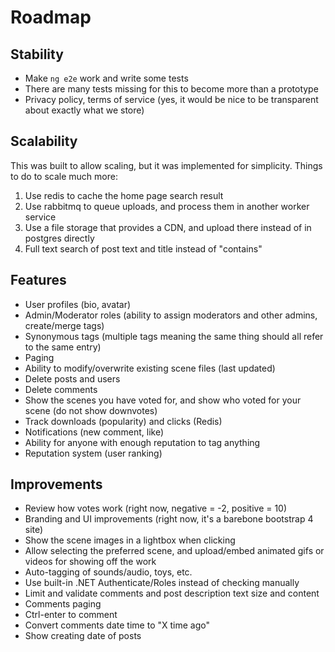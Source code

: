 # Roadmap

## Stability

* Make `ng e2e` work and write some tests
* There are many tests missing for this to become more than a prototype
* Privacy policy, terms of service (yes, it would be nice to be transparent about exactly what we store)

## Scalability

This was built to allow scaling, but it was implemented for simplicity. Things to do to scale much more:

1. Use redis to cache the home page search result
2. Use rabbitmq to queue uploads, and process them in another worker service
3. Use a file storage that provides a CDN, and upload there instead of in postgres directly
4. Full text search of post text and title instead of "contains"

## Features

* User profiles (bio, avatar)
* Admin/Moderator roles (ability to assign moderators and other admins, create/merge tags)
* Synonymous tags (multiple tags meaning the same thing should all refer to the same entry)
* Paging
* Ability to modify/overwrite existing scene files (last updated)
* Delete posts and users
* Delete comments
* Show the scenes you have voted for, and show who voted for your scene (do not show downvotes)
* Track downloads (popularity) and clicks (Redis)
* Notifications (new comment, like)
* Ability for anyone with enough reputation to tag anything
* Reputation system (user ranking)

## Improvements

* Review how votes work (right now, negative = -2, positive = 10)
* Branding and UI improvements (right now, it's a barebone bootstrap 4 site)
* Show the scene images in a lightbox when clicking
* Allow selecting the preferred scene, and upload/embed animated gifs or videos for showing off the work
* Auto-tagging of sounds/audio, toys, etc.
* Use built-in .NET Authenticate/Roles instead of checking manually
* Limit and validate comments and post description text size and content
* Comments paging
* Ctrl-enter to comment
* Convert comments date time to "X time ago"
* Show creating date of posts
